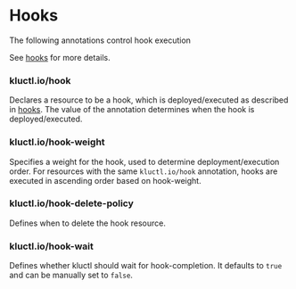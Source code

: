 <!-- This comment is uncommented when auto-synced to www-kluctl.io

---
title: "Hooks"
linkTitle: "Hooks"
weight: 2
description: >
  Annotations on hooks
---
-->

# Hooks

The following annotations control hook execution

See [hooks](../../deployments/hooks.md) for more details.

### kluctl.io/hook
Declares a resource to be a hook, which is deployed/executed as described in [hooks](../../deployments/hooks.md). The value of the
annotation determines when the hook is deployed/executed.

### kluctl.io/hook-weight
Specifies a weight for the hook, used to determine deployment/execution order. For resources with the same `kluctl.io/hook` annotation, hooks are executed in ascending order based on hook-weight.

### kluctl.io/hook-delete-policy
Defines when to delete the hook resource.

### kluctl.io/hook-wait
Defines whether kluctl should wait for hook-completion. It defaults to `true` and can be manually set to `false`.
